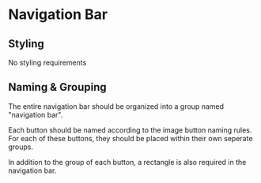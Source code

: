 # Navigation Bar

## Styling
No styling requirements

## Naming & Grouping
The entire navigation bar should be organized into a group named "navigation bar".

Each button should be named according to the image button naming rules. For each of these buttons, they should be placed within their own seperate groups.

In addition to the group of each button, a rectangle is also required in the navigation bar.